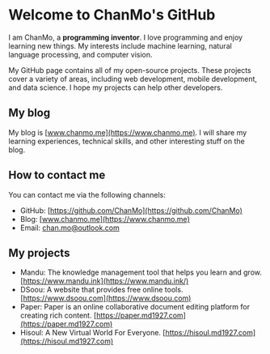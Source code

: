 # Welcome to ChanMo's GitHub

I am ChanMo, a **programming inventor**. I love programming and enjoy learning new things. My interests include machine learning, natural language processing, and computer vision.

My GitHub page contains all of my open-source projects. These projects cover a variety of areas, including web development, mobile development, and data science. I hope my projects can help other developers.

## My blog

My blog is [www.chanmo.me](https://www.chanmo.me). I will share my learning experiences, technical skills, and other interesting stuff on the blog.

## How to contact me

You can contact me via the following channels:

* GitHub: [https://github.com/ChanMo](https://github.com/ChanMo)
* Blog: [www.chanmo.me](https://www.chanmo.me)
* Email: chan.mo@outlook.com

## My projects

* Mandu: The knowledge management tool that helps you learn and grow. [https://www.mandu.ink](https://www.mandu.ink/)
* DSoou: A website that provides free online tools. [https://www.dsoou.com](https://www.dsoou.com)
* Paper: Paper is an online collaborative document editing platform for creating rich content. [https://paper.md1927.com](https://paper.md1927.com)
* Hisoul: A New Virtual World For Everyone. [https://hisoul.md1927.com](https://hisoul.md1927.com)

